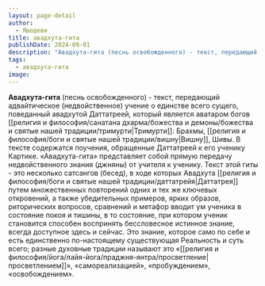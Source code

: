 ```yaml
---
layout: page-detail
author:
  - Яшодеви
title: авадхута-гита
publishDate: 2024-09-01
description: "Авадхута-гита (песнь освобожденного) - текст, передающий адвайтическое (недвойственное) учение о единстве всего сущего, поведанный авадхутой Даттатреей, который является аватаром богов Тримурти: Брахмы, Вишну, Шивы. В тексте содержатся поучения, обращенные Даттатреей к его ученику Картике."
tags:
  - авадхута-гита
image:
---
```

**Авадхута-гита** (песнь освобожденного) - текст, передающий адвайтическое (недвойственное) учение о единстве всего сущего, поведанный авадхутой Даттатреей, который является аватаром богов [[религия и философия/санатана дхарма/божества и демоны/божества и святые нашей традиции/тримурти|Тримурти]]: Брахмы, [[религия и философия/боги и святые нашей традиции/вишну|Вишну]], Шивы. В тексте содержатся поучения, обращенные Даттатреей к его ученику Картике.
«Авадхута-гита» представляет собой прямую передачу недвойственного знания (джняны) от учителя к ученику. Текст этой гиты - это несколько сатсангов (бесед), в ходе которых Авадхута [[религия и философия/боги и святые нашей традиции/даттатрейя|Даттатрея]] путем множественных повторений одних и тех же ключевых откровений, а также убедительных примеров, ярких образов, риторических вопросов, сравнений и метафор вводит ум ученика в состояние покоя и тишины, в то состояние, при котором ученик становится способен воспринять бессловесное истинное знание, всегда доступное здесь и сейчас. Это знание, которое само по себе и есть единственно по-настоящему существующая Реальность и суть всего; разные духовные традиции называют это «[[религия и философия/йога/лайя-йога/праджня-янтра/просветление|просветлением]]», «самореализацией», «пробуждением», «освобождением».


